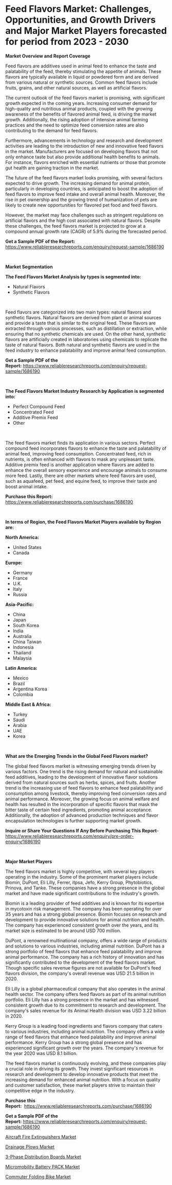 <p><h1>Feed Flavors Market: Challenges, Opportunities, and Growth Drivers and Major Market Players forecasted for period from 2023 - 2030</h1></p><p><strong>Market Overview and Report Coverage</strong></p>
<p><p>Feed flavors are additives used in animal feed to enhance the taste and palatability of the feed, thereby stimulating the appetite of animals. These flavors are typically available in liquid or powdered form and are derived from various natural or synthetic sources. Common feed flavors include fruits, grains, and other natural sources, as well as artificial flavors.</p><p>The current outlook of the feed flavors market is promising, with significant growth expected in the coming years. Increasing consumer demand for high-quality and nutritious animal products, coupled with the growing awareness of the benefits of flavored animal feed, is driving the market growth. Additionally, the rising adoption of intensive animal farming practices and the need to optimize feed conversion rates are also contributing to the demand for feed flavors.</p><p>Furthermore, advancements in technology and research and development activities are leading to the introduction of new and innovative feed flavors in the market. Manufacturers are focused on developing flavors that not only enhance taste but also provide additional health benefits to animals. For instance, flavors enriched with essential nutrients or those that promote gut health are gaining traction in the market.</p><p>The future of the feed flavors market looks promising, with several factors expected to drive growth. The increasing demand for animal protein, particularly in developing countries, is anticipated to boost the adoption of feed flavors to improve feed intake and overall animal health. Moreover, the rise in pet ownership and the growing trend of humanization of pets are likely to create new opportunities for flavored pet food and feed flavors.</p><p>However, the market may face challenges such as stringent regulations on artificial flavors and the high cost associated with natural flavors. Despite these challenges, the feed flavors market is projected to grow at a compound annual growth rate (CAGR) of 5.9% during the forecasted period.</p></p>
<p><strong>Get a Sample PDF of the Report:</strong> <a href="https://www.reliableresearchreports.com/enquiry/request-sample/1686190">https://www.reliableresearchreports.com/enquiry/request-sample/1686190</a></p>
<p>&nbsp;</p>
<p><strong>Market Segmentation</strong></p>
<p><strong>The Feed Flavors Market Analysis by types is segmented into:</strong></p>
<p><ul><li>Natural Flavors</li><li>Synthetic Flavors</li></ul></p>
<p>&nbsp;</p>
<p><p>Feed flavors are categorized into two main types: natural flavors and synthetic flavors. Natural flavors are derived from plant or animal sources and provide a taste that is similar to the original feed. These flavors are extracted through various processes, such as distillation or extraction, while ensuring that no synthetic chemicals are used. On the other hand, synthetic flavors are artificially created in laboratories using chemicals to replicate the taste of natural flavors. Both natural and synthetic flavors are used in the feed industry to enhance palatability and improve animal feed consumption.</p></p>
<p><strong>Get a Sample PDF of the Report:</strong>&nbsp;<a href="https://www.reliableresearchreports.com/enquiry/request-sample/1686190">https://www.reliableresearchreports.com/enquiry/request-sample/1686190</a></p>
<p>&nbsp;</p>
<p><strong>The Feed Flavors Market Industry Research by Application is segmented into:</strong></p>
<p><ul><li>Perfect Compound Feed</li><li>Concentrated Feed</li><li>Additive Premix Feed</li><li>Other</li></ul></p>
<p>&nbsp;</p>
<p><p>The feed flavors market finds its application in various sectors. Perfect compound feed incorporates flavors to enhance the taste and palatability of animal feed, improving feed consumption. Concentrated feed, rich in nutrients, is often enhanced with flavors to mask any unpleasant taste. Additive premix feed is another application where flavors are added to enhance the overall sensory experience and encourage animals to consume more feed. Lastly, there are other markets where feed flavors are used, such as aquafeed, pet feed, and equine feed, to improve their taste and boost animal intake.</p></p>
<p><strong>Purchase this Report:</strong>&nbsp; <a href="https://www.reliableresearchreports.com/purchase/1686190">https://www.reliableresearchreports.com/purchase/1686190</a></p>
<p>&nbsp;</p>
<p><strong>In terms of Region, the Feed Flavors Market Players available by Region are:</strong></p>
<p>
    <p> <strong> North America: </strong>
        <ul>
            <li>United States</li>
            <li>Canada</li>
        </ul>
        </p> 
    <p> <strong> Europe: </strong>
        <ul>
            <li>Germany</li>
            <li>France</li>
            <li>U.K.</li>
            <li>Italy</li>
            <li>Russia</li>
        </ul>
        </p> 
    <p> <strong> Asia-Pacific: </strong>
        <ul>
            <li>China</li>
            <li>Japan</li>
            <li>South Korea</li>
            <li>India</li>
            <li>Australia</li>
            <li>China Taiwan</li>
            <li>Indonesia</li>
            <li>Thailand</li>
            <li>Malaysia</li>
        </ul>
        </p> 
    <p> <strong> Latin America: </strong>
        <ul>
            <li>Mexico</li>
            <li>Brazil</li>
            <li>Argentina Korea</li>
            <li>Colombia</li>
        </ul>
        </p> 
    <p> <strong> Middle East & Africa: </strong>
        <ul>
            <li>Turkey</li>
            <li>Saudi</li>
            <li>Arabia</li>
            <li>UAE</li>
            <li>Korea</li>
        </ul>
    </p>
    </p>
<p>&nbsp;</p>
<p><strong>What are the Emerging Trends in the Global Feed Flavors market?</strong></p>
<p><p>The global feed flavors market is witnessing emerging trends driven by various factors. One trend is the rising demand for natural and sustainable feed additives, leading to the development of innovative flavor solutions derived from natural sources such as herbs, spices, and fruits. Another trend is the increasing use of feed flavors to enhance feed palatability and consumption among livestock, thereby improving feed conversion rates and animal performance. Moreover, the growing focus on animal welfare and health has resulted in the incorporation of specific flavors that mask the bitter taste of certain feed ingredients, promoting animal acceptance. Additionally, the adoption of advanced production techniques and flavor encapsulation technologies is further supporting market growth.</p></p>
<p><strong>Inquire or Share Your Questions If Any Before Purchasing This Report</strong>- <a href="https://www.reliableresearchreports.com/enquiry/pre-order-enquiry/1686190">https://www.reliableresearchreports.com/enquiry/pre-order-enquiry/1686190</a></p>
<p>&nbsp;</p>
<p><strong>Major Market Players</strong></p>
<p><p>The feed flavors market is highly competitive, with several key players operating in the industry. Some of the prominent market players include Biomin, DuPont, Eli Lilly, Ferrer, itpsa, Jefo, Kerry Group, Phytobiotics, Prinova, and Tanke. These companies have a strong presence in the global market and have made significant contributions to the industry's growth.</p><p>Biomin is a leading provider of feed additives and is known for its expertise in mycotoxin risk management. The company has been operating for over 35 years and has a strong global presence. Biomin focuses on research and development to provide innovative solutions for animal nutrition and health. The company has experienced consistent growth over the years, and its market size is estimated to be around USD 700 million.</p><p>DuPont, a renowned multinational company, offers a wide range of products and solutions to various industries, including animal nutrition. DuPont has a strong portfolio of feed flavors that enhance feed palatability and improve animal performance. The company has a rich history of innovation and has significantly contributed to the development of the feed flavors market. Though specific sales revenue figures are not available for DuPont's feed flavors division, the company's overall revenue was USD 21.5 billion in 2020.</p><p>Eli Lilly is a global pharmaceutical company that also operates in the animal health sector. The company offers feed flavors as part of its animal nutrition portfolio. Eli Lilly has a strong presence in the market and has witnessed consistent growth due to its commitment to research and development. The company's sales revenue for its Animal Health division was USD 3.22 billion in 2020.</p><p>Kerry Group is a leading food ingredients and flavors company that caters to various industries, including animal nutrition. The company offers a wide range of feed flavors that enhance feed palatability and improve animal performance. Kerry Group has a strong global presence and has experienced significant growth over the years. The company's revenue for the year 2020 was USD 8.1 billion.</p><p>The feed flavors market is continuously evolving, and these companies play a crucial role in driving its growth. They invest significant resources in research and development to develop innovative products that meet the increasing demand for enhanced animal nutrition. With a focus on quality and customer satisfaction, these market players strive to maintain their competitive edge in the industry.</p></p>
<p><strong>Purchase this Report:</strong>&nbsp;&nbsp;<a href="https://www.reliableresearchreports.com/purchase/1686190">https://www.reliableresearchreports.com/purchase/1686190</a></p>
<p></p>
<p><strong>Get a Sample PDF of the Report:</strong>&nbsp;<a href="https://www.reliableresearchreports.com/enquiry/request-sample/1686190">https://www.reliableresearchreports.com/enquiry/request-sample/1686190</a></p>
<p><p><a href="https://medium.com/@rachelyoung56/aircraft-fire-extinguishers-market-size-and-market-trends-complete-industry-overview-2023-to-2030-fca2d14dc5da">Aircraft Fire Extinguishers Market</a></p><p><a href="https://github.com/castoriffic/Market-Research-Report-List-1/blob/main/drainage-plows-market.md">Drainage Plows Market</a></p><p><a href="https://www.linkedin.com/pulse/3-phase-distribution-boards-market-research-report-provides-ozbif/">3-Phase Distribution Boards Market</a></p><p><a href="https://www.linkedin.com/pulse/micromobility-battery-pack-market-insights-players-forecast-1g0uf/">Micromobility Battery PACK Market</a></p><p><a href="https://medium.com/@lisasanchez1968/commuter-folding-bike-market-size-market-outlook-and-market-forecast-2023-to-2030-1814ee659d40">Commuter Folding Bike Market</a></p></p>
